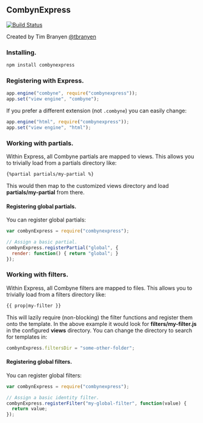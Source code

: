 CombynExpress
-------------

[![Build Status](https://travis-ci.org/tbranyen/express-combyne.png?branch=master)](https://travis-ci.org/tbranyen/express-combyne)

Created by Tim Branyen [@tbranyen](http://twitter.com/tbranyen)

### Installing. ###

``` bash
npm install combynexpress
```

### Registering with Express. ###

``` javascript
app.engine("combyne", require("combynexpress"));
app.set("view engine", "combyne");
```

If you prefer a different extension (not `.combyne`) you can easily change:

``` javascript
app.engine("html", require("combynexpress"));
app.set("view engine", "html");
```

### Working with partials. ###

Within Express, all Combyne partials are mapped to views.  This allows you to
trivially load from a partials directory like:

``` html
{%partial partials/my-partial %}
```

This would then map to the customized views directory and load
**partials/my-partial** from there.

#### Registering global partials. ####

You can register global partials:

``` javascript
var combynExpress = require("combynexpress");

// Assign a basic partial.
combynExpress.registerPartial("global", {
  render: function() { return "global"; }
});
```

### Working with filters. ###

Within Express, all Combyne filters are mapped to files.  This allows you to
trivially load from a filters directory like:

``` html
{{ prop|my-filter }}
```

This will lazily require (non-blocking) the filter functions and register them
onto the template.  In the above example it would look for
**filters/my-filter.js** in the configured **views** directory.  You can change
the directory to search for templates in:

``` javascript
combynExpress.filtersDir = "some-other-folder";
```

#### Registering global filters. ####

You can register global filters:

``` javascript
var combynExpress = require("combynexpress");

// Assign a basic identity filter.
combynExpress.registerFilter("my-global-filter", function(value) {
  return value;
});
```
